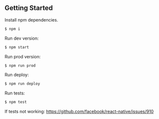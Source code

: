 ## Getting Started

Install npm dependencies.

```bash
$ npm i
```

Run dev version:

```bash
$ npm start
```

Run prod version:

```bash
$ npm run prod
```

Run deploy:

```bash
$ npm run deploy
```

Run tests:

```bash
$ npm test
```


If tests not working: https://github.com/facebook/react-native/issues/910